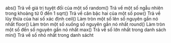 abs()	Trả về giá trị tuyệt đối của một số
random()	Trả về một số ngẫu nhiên trong khoảng từ 0 đến 1
sqrt()	Trả về căn bậc hai của một số
pow()	Trả về lũy thừa của hai số xác định
ceil()	Làm tròn một số lên số nguyên gần nó nhất
floor()	Làm tròn một số xuống số nguyên gần nó nhất
round()	Làm tròn một số đến số nguyên gần nó nhất
max()	Trả về số lớn nhất trong danh sách
min()	Trả về số nhỏ nhất trong danh sácht